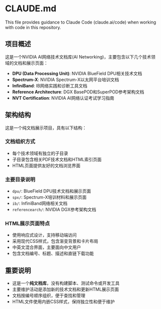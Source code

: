 # CLAUDE.md

This file provides guidance to Claude Code (claude.ai/code) when working with code in this repository.

## 项目概述

这是一个NVIDIA AI网络技术文档库(AI Networking)，主要包含以下几个技术领域的文档和展示页面：

- **DPU (Data Processing Unit)**: NVIDIA BlueField DPU相关技术文档
- **Spectrum-X**: NVIDIA Spectrum-X以太网平台培训文档  
- **InfiniBand**: IB网络实践和诊断工具文档
- **Reference Architecture**: DGX BasePOD和SuperPOD参考架构文档
- **NVT Certification**: NVIDIA AI网络认证考试学习指南

## 架构结构

这是一个纯文档展示项目，具有以下结构：

### 文档组织方式
- 每个技术领域有独立的子目录
- 子目录包含相关PDF技术文档和HTML索引页面
- HTML页面提供友好的文档浏览界面

### 主要目录说明
- `dpu/`: BlueField DPU技术文档和展示页面
- `spx/`: Spectrum-X培训材料和展示页面  
- `ib/`: InfiniBand网络相关文档
- `referencearch/`: NVIDIA DGX参考架构文档

### HTML展示页面特点
- 使用响应式设计，支持移动端访问
- 采用现代CSS样式，包含渐变背景和卡片布局
- 中英文混合界面，主要面向中文用户
- 包含文档编号、标题、描述和直链下载功能

## 重要说明

- 这是一个**纯文档库**，没有构建脚本、测试命令或开发工具
- 主要维护活动是添加新的技术文档和更新HTML展示页面
- 文档按编号顺序组织，便于查找和管理
- HTML文件使用内嵌CSS样式，保持独立性和便于维护